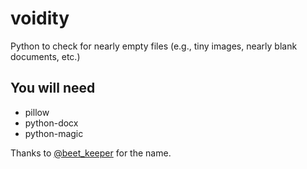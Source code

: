 # voidity
Python to check for nearly empty files (e.g., tiny images, nearly blank documents, etc.)

## You will need
* pillow
* python-docx
* python-magic


Thanks to [@beet\_keeper](https://twitter.com/beet\_keeper) for the name.

